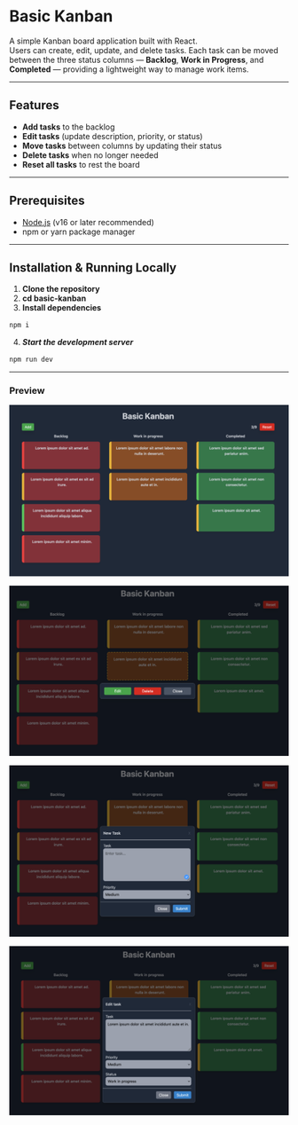 # Basic Kanban

A simple Kanban board application built with React.  
Users can create, edit, update, and delete tasks. Each task can be moved between the three status columns — **Backlog**, **Work in Progress**, and **Completed** — providing a lightweight way to manage work items.

---

## Features

- **Add tasks** to the backlog
- **Edit tasks** (update description, priority, or status)
- **Move tasks** between columns by updating their status
- **Delete tasks** when no longer needed
- **Reset all tasks** to rest the board

---

## Prerequisites

- [Node.js](https://nodejs.org/) (v16 or later recommended)
- npm or yarn package manager

---

## Installation & Running Locally

1. **Clone the repository**
2. **cd basic-kanban**
3. **Install dependencies**

```bash
npm i
```

4. **_Start the development server_**

```bash
npm run dev
```

---

### Preview

![alt text](readme-images/image.png)

![alt text](readme-images/image-1.png)

![alt text](readme-images/image-2.png)

![alt text](readme-images/image-3.png)
